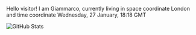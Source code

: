Hello visitor! I am Giammarco, currently living in space coordinate London and time coordinate Wednesday, 27 January, 18:18 GMT

![GitHub Stats](https://github-readme-stats.vercel.app/api?username=grcasanova)
